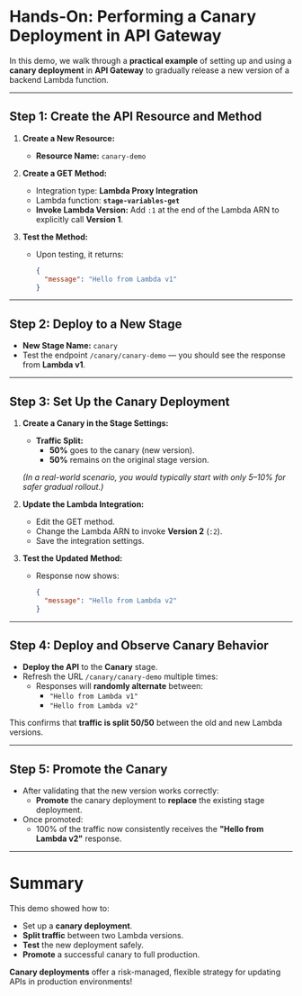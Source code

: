 # **Hands-On: Performing a Canary Deployment in API Gateway**

In this demo, we walk through a **practical example** of setting up and using a **canary deployment** in **API Gateway** to gradually release a new version of a backend Lambda function.

---

## **Step 1: Create the API Resource and Method**

1. **Create a New Resource:**
   - **Resource Name:** `canary-demo`

2. **Create a GET Method:**
   - Integration type: **Lambda Proxy Integration**
   - Lambda function: **`stage-variables-get`**
   - **Invoke Lambda Version:** Add `:1` at the end of the Lambda ARN to explicitly call **Version 1**.
   
3. **Test the Method:**
   - Upon testing, it returns:  
     ```json
     {
       "message": "Hello from Lambda v1"
     }
     ```

---

## **Step 2: Deploy to a New Stage**

- **New Stage Name:** `canary`
- Test the endpoint `/canary/canary-demo` — you should see the response from **Lambda v1**.

---

## **Step 3: Set Up the Canary Deployment**

1. **Create a Canary in the Stage Settings:**
   - **Traffic Split:**  
     - **50%** goes to the canary (new version).  
     - **50%** remains on the original stage version.

   *(In a real-world scenario, you would typically start with only 5–10% for safer gradual rollout.)*

2. **Update the Lambda Integration:**
   - Edit the GET method.
   - Change the Lambda ARN to invoke **Version 2** (`:2`).
   - Save the integration settings.

3. **Test the Updated Method:**
   - Response now shows:  
     ```json
     {
       "message": "Hello from Lambda v2"
     }
     ```

---

## **Step 4: Deploy and Observe Canary Behavior**

- **Deploy the API** to the **Canary** stage.
- Refresh the URL `/canary/canary-demo` multiple times:
  - Responses will **randomly alternate** between:
    - `"Hello from Lambda v1"`
    - `"Hello from Lambda v2"`

This confirms that **traffic is split 50/50** between the old and new Lambda versions.

---

## **Step 5: Promote the Canary**

- After validating that the new version works correctly:
  - **Promote** the canary deployment to **replace** the existing stage deployment.
- Once promoted:
  - 100% of the traffic now consistently receives the **"Hello from Lambda v2"** response.

---

# **Summary**

This demo showed how to:
- Set up a **canary deployment**.
- **Split traffic** between two Lambda versions.
- **Test** the new deployment safely.
- **Promote** a successful canary to full production.

**Canary deployments** offer a risk-managed, flexible strategy for updating APIs in production environments!
